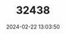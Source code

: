 ---
title: "32438"
category: "Phoebe chekiangensis"
draft: false
date: 2024-02-22 13:03:50
languages:
  Chinese: ["Zhejiang Nan"]
---